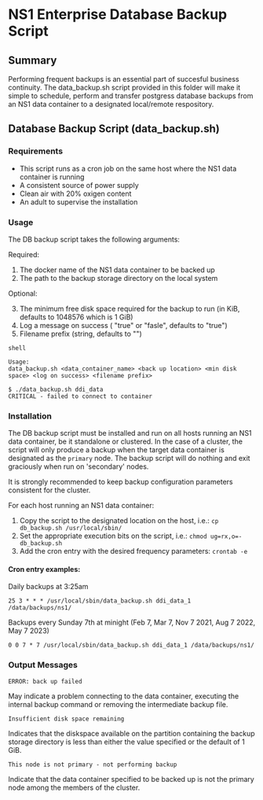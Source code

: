 # NS1 Enterprise Database Backup Script

## Summary

Performing frequent backups is an essential part of succesful business continuity. The data_backup.sh script provided in this folder will make it simple to schedule, perform and transfer postgress database backups from an NS1 data container to a designated local/remote respository.


## Database Backup Script (data_backup.sh)

### Requirements

* This script runs as a cron job on the same host where the NS1 data container is running
* A consistent source of power supply
* Clean air with 20% oxigen content
* An adult to supervise the installation

### Usage

The DB backup script takes the following arguments:

Required:

1. The docker name of the NS1 data container to be backed up
2. The path to the backup storage directory on the local system

Optional:

3. The minimum free disk space required for the backup to run (in KiB, defaults to 1048576 which is 1 GiB)
4. Log a message on success ( "true" or "fasle", defaults to "true")
5. Filename prefix (string, defaults to "")


```
shell

Usage:
data_backup.sh <data_container_name> <back up location> <min disk space> <log on success> <filename prefix>
	
$ ./data_backup.sh ddi_data
CRITICAL - failed to connect to container
```

###  Installation

The DB backup script must be installed and run on all hosts running an NS1 data container, be it standalone or clustered. In the case of a cluster, the script will only produce a backup when the target data container is designated as the `primary` node. The backup script will do nothing and exit graciously when run on 'secondary' nodes.

It is strongly recommended to keep backup configuration parameters consistent for the cluster.

For each host running an NS1 data container:

1. Copy the script to the designated location on the host, i.e.: `cp db_backup.sh /usr/local/sbin/`
2. Set the appropriate execution bits on the script, i.e.: `chmod ug=rx,o=- db_backup.sh`
3. Add the cron entry with the desired frequency parameters:
	`crontab -e`
	
#### Cron entry examples:

Daily backups at 3:25am

`25 3 * * * /usr/local/sbin/data_backup.sh ddi_data_1 /data/backups/ns1/`

Backups every Sunday 7th at minight (Feb 7, Mar 7, Nov 7 2021, Aug 7 2022, May 7 2023)

`0 0 7 * 7 /usr/local/sbin/data_backup.sh ddi_data_1 /data/backups/ns1/`


### Output Messages

`ERROR: back up failed`

May indicate a problem connecting to the data container, executing the internal backup command or removing the intermediate backup file.

`Insufficient disk space remaining`

Indicates that the diskspace available on the partition containing the backup storage directory is less than either the value specified or the default of 1 GiB.

`This node is not primary - not performing backup`

Indicate that the data container specified to be backed up is not the primary node among the members of the cluster.
